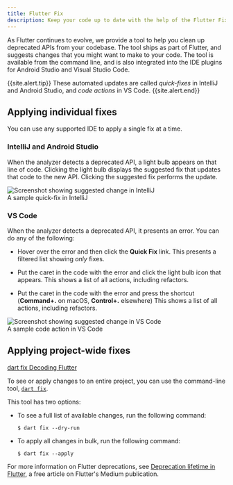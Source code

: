 ```yaml
---
title: Flutter Fix
description: Keep your code up to date with the help of the Flutter Fix feature.
---
```


As Flutter continues to evolve, we provide a tool to help you clean up
deprecated APIs from your codebase. The tool ships as part of Flutter, and
suggests changes that you might want to make to your code. The tool is available
from the command line, and is also integrated into the IDE plugins for Android
Studio and Visual Studio Code. 

{{site.alert.tip}}
  These automated updates are called _quick-fixes_ in IntelliJ and Android
  Studio, and _code actions_ in VS Code.
{{site.alert.end}}


## Applying individual fixes

You can use any supported IDE
to apply a single fix at a time.

### IntelliJ and Android Studio

When the analyzer detects a deprecated API,
a light bulb appears on that line of code.
Clicking the light bulb displays the suggested fix
that updates that code to the new API.
Clicking the suggested fix performs the update.

![Screenshot showing suggested change in IntelliJ]({{site.url}}/assets/images/docs/development/tools/flutter-fix-suggestion-intellij.png)<br>
A sample quick-fix in IntelliJ

### VS Code

When the analyzer detects a deprecated API,
it presents an error.
You can do any of the following:

* Hover over the error and then click the
  **Quick Fix** link.
  This presents a filtered list showing
  _only_ fixes.

* Put the caret in the code with the error and click
  the light bulb icon that appears.
  This shows a list of all actions, including
  refactors.

* Put the caret in the code with the error and
  press the shortcut
  (**Command+.** on macOS, **Control+.** elsewhere)
  This shows a list of all actions, including
  refactors.

![Screenshot showing suggested change in VS Code]({{site.url}}/assets/images/docs/development/tools/flutter-fix-suggestion-vscode.png)<br>
A sample code action in VS Code

## Applying project-wide fixes

[dart fix Decoding Flutter][]

To see or apply changes to an entire project,
you can use the command-line tool, [`dart fix`][].

This tool has two options:

* To see a full list of available changes, run
  the following command:

  ```terminal
  $ dart fix --dry-run
  ```

* To apply all changes in bulk, run the
  following command:

  ```terminal
  $ dart fix --apply
  ```

For more information on Flutter deprecations, see
[Deprecation lifetime in Flutter][], a free article
on Flutter's Medium publication.


[Deprecation lifetime in Flutter]: {{site.flutter-medium}}/deprecation-lifetime-in-flutter-e4d76ee738ad
[`dart fix`]: {{site.dart-site}}/tools/dart-fix
[dart fix Decoding Flutter]: {{site.youtube-site}}/watch?v=OBIuSrg_Quo
